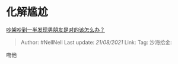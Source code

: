 # 化解尴尬
[吵架吵到一半发现男朋友是对的该怎么办？](https://www.zhihu.com/question/422596620/answer/1693149915)

> Author: #NellNell
> Last update: *21/08/2021*
> Link:
> Tag:
> 沙海拾金:

吻他
